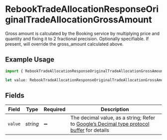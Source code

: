 # RebookTradeAllocationResponseOriginalTradeAllocationGrossAmount

Gross amount is calculated by the Booking service by multiplying price and quantity and fixing it to 2 fractional precision. Optionally specifiable. If present, will override the gross_amount calculated above.

## Example Usage

```typescript
import { RebookTradeAllocationResponseOriginalTradeAllocationGrossAmount } from "@apexfintechsolutions/ascend-sdk/models/components";

let value: RebookTradeAllocationResponseOriginalTradeAllocationGrossAmount = {};
```

## Fields

| Field                                                                                                                                                                                                              | Type                                                                                                                                                                                                               | Required                                                                                                                                                                                                           | Description                                                                                                                                                                                                        |
| ------------------------------------------------------------------------------------------------------------------------------------------------------------------------------------------------------------------ | ------------------------------------------------------------------------------------------------------------------------------------------------------------------------------------------------------------------ | ------------------------------------------------------------------------------------------------------------------------------------------------------------------------------------------------------------------ | ------------------------------------------------------------------------------------------------------------------------------------------------------------------------------------------------------------------ |
| `value`                                                                                                                                                                                                            | *string*                                                                                                                                                                                                           | :heavy_minus_sign:                                                                                                                                                                                                 | The decimal value, as a string; Refer to [Google’s Decimal type protocol buffer](https://github.com/googleapis/googleapis/blob/40203ca1880849480bbff7b8715491060bbccdf1/google/type/decimal.proto#L33) for details |
